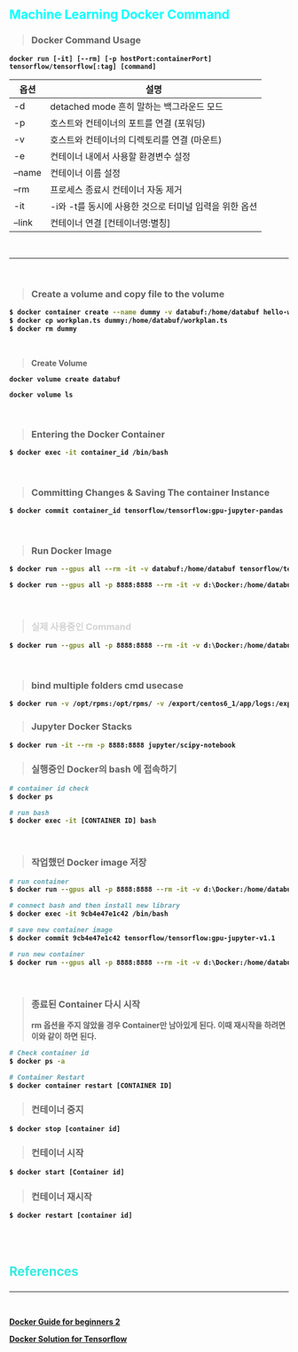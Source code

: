 <b><h3 style="color:cyan; font-size:160%">Machine Learning Docker Command</h3>

> <h3>Docker Command Usage</h3>

``` 
docker run [-it] [--rm] [-p hostPort:containerPort] tensorflow/tensorflow[:tag] [command]
```

옵션	| 설명
--- | ---
-d	| detached mode 흔히 말하는 백그라운드 모드
-p	| 호스트와 컨테이너의 포트를 연결 (포워딩)
-v	| 호스트와 컨테이너의 디렉토리를 연결 (마운트)
-e	| 컨테이너 내에서 사용할 환경변수 설정
–name	| 컨테이너 이름 설정
–rm	| 프로세스 종료시 컨테이너 자동 제거
-it	| -i와 -t를 동시에 사용한 것으로 터미널 입력을 위한 옵션
–link	| 컨테이너 연결 [컨테이너명:별칭]
<br>
<hr>
<br>

> ### Create a volume and copy file to the volume

```bash
$ docker container create --name dummy -v databuf:/home/databuf hello-world
$ docker cp workplan.ts dummy:/home/databuf/workplan.ts
$ docker rm dummy
```
<br>

> Create Volume
```
docker volume create databuf

docker volume ls
```
<br>

> ### Entering the Docker Container
```bash
$ docker exec -it container_id /bin/bash
```
<br>

> ### Committing Changes & Saving The container Instance
```bash
$ docker commit container_id tensorflow/tensorflow:gpu-jupyter-pandas
```
<br>

> ### Run Docker Image
```bash
$ docker run --gpus all --rm -it -v databuf:/home/databuf tensorflow/tensorflow:latest-gpu-pandas bash

$ docker run --gpus all -p 8888:8888 --rm -it -v d:\Docker:/home/databuf tensorflow/tensorflow:latest-gpu-pandas bash
```
<br>

> <h3 style="color:lightgray"><b>실제 사용중인 Command</h3>

```bash
$ docker run --gpus all -p 8888:8888 --rm -it -v d:\Docker:/home/databuf tensorflow/tensorflow:gpu-jupyter
```
<br>

> ### bind multiple folders cmd usecase
```bash
$ docker run -v /opt/rpms:/opt/rpms/ -v /export/centos6_1/app/logs:/export/centos6_1/app/logs -t -i centos6_1 /bin/bash
```

> ### Jupyter Docker Stacks
```bash
$ docker run -it --rm -p 8888:8888 jupyter/scipy-notebook
```

> <h3>실행중인 Docker의 bash 에 접속하기</h3>
```bash
# container id check
$ docker ps

# run bash
$ docker exec -it [CONTAINER ID] bash
```
<br>

> <h3>작업했던 Docker image 저장 </h3>
```bash
# run container
$ docker run --gpus all -p 8888:8888 --rm -it -v d:\Docker:/home/databuf tensorflow/tensorflow:gpu-jupyter

# connect bash and then install new library
$ docker exec -it 9cb4e47e1c42 /bin/bash

# save new container image
$ docker commit 9cb4e47e1c42 tensorflow/tensorflow:gpu-jupyter-v1.1

# run new container  
$ docker run --gpus all -p 8888:8888 --rm -it -v d:\Docker:/home/databuf tensorflow/tensorflow:gpu-jupyter-v1.1
```
<br>

> <h3>종료된 Container 다시 시작</h3>
> rm 옵션을 주지 않았을 경우 Container만 남아있게 된다. 이때 재시작을 하려면 이와 같이 하면 된다.
```bash
# Check container id 
$ docker ps -a

# Container Restart
$ docker container restart [CONTAINER ID]
```

> <h3>컨테이너 중지
```bash
$ docker stop [container id]
```

> <h3>컨테이너 시작

```bash
$ docker start [Container id]
```

> <h3>컨테이너 재시작

```bash
$ docker restart [container id]
```

<br>

<br>

<h3 style="color:#32EBE0;font-size:160%">References</h3>

----
<br>



  [Docker Guide for beginners 2](https://subicura.com/2017/01/19/docker-guide-for-beginners-2.html)

  [Docker Solution for Tensorflow](https://analyticsindiamag.com/docker-solution-for-tensorflow-2-0-how-to-get-started/)


